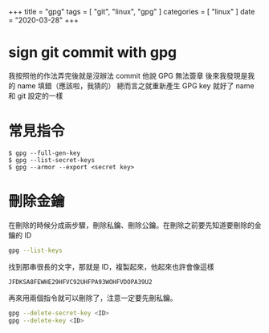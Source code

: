 +++
title = "gpg"
tags = [ "git", "linux", "gpg" ]
categories = [ "linux" ]
date = "2020-03-28"
+++

# sign git commit with gpg
我按照他的作法弄完後就是沒辦法 commit
他說 GPG 無法簽章
後來我發現是我的 name 填錯（應該啦，我猜的）
總而言之就重新產生 GPG key 就好了
name 和 git 設定的一樣

# 常見指令
```
$ gpg --full-gen-key
$ gpg --list-secret-keys
$ gpg --armor --export <secret key>
```

# 刪除金鑰
在刪除的時候分成兩步驟，刪除私鑰、刪除公鑰。在刪除之前要先知道要刪除的金鑰的 ID
```bash
gpg --list-keys
```

找到那串很長的文字，那就是 ID，複製起來，他起來也許會像這樣
```
JFDKSA8FEWHE29HFVC92UHFPA93WOHFVDOPA39U2
```

再來用兩個指令就可以刪除了，注意一定要先刪私鑰。
```bash
gpg --delete-secret-key <ID>
gpg --delete-key <ID>
```
